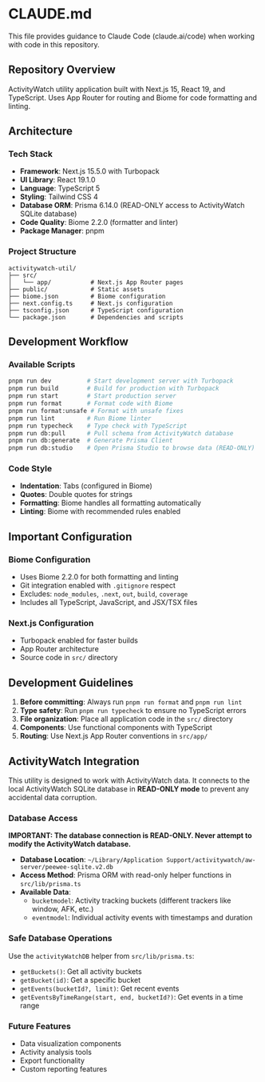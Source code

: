 # CLAUDE.md

This file provides guidance to Claude Code (claude.ai/code) when working with code in this repository.

## Repository Overview

ActivityWatch utility application built with Next.js 15, React 19, and TypeScript. Uses App Router for routing and Biome for code formatting and linting.

## Architecture

### Tech Stack

- **Framework**: Next.js 15.5.0 with Turbopack
- **UI Library**: React 19.1.0
- **Language**: TypeScript 5
- **Styling**: Tailwind CSS 4
- **Database ORM**: Prisma 6.14.0 (READ-ONLY access to ActivityWatch SQLite database)
- **Code Quality**: Biome 2.2.0 (formatter and linter)
- **Package Manager**: pnpm

### Project Structure

```
activitywatch-util/
├── src/
│   └── app/           # Next.js App Router pages
├── public/            # Static assets
├── biome.json         # Biome configuration
├── next.config.ts     # Next.js configuration
├── tsconfig.json      # TypeScript configuration
└── package.json       # Dependencies and scripts
```

## Development Workflow

### Available Scripts

```bash
pnpm run dev          # Start development server with Turbopack
pnpm run build        # Build for production with Turbopack
pnpm run start        # Start production server
pnpm run format       # Format code with Biome
pnpm run format:unsafe # Format with unsafe fixes
pnpm run lint         # Run Biome linter
pnpm run typecheck    # Type check with TypeScript
pnpm run db:pull      # Pull schema from ActivityWatch database
pnpm run db:generate  # Generate Prisma Client
pnpm run db:studio    # Open Prisma Studio to browse data (READ-ONLY)
```

### Code Style

- **Indentation**: Tabs (configured in Biome)
- **Quotes**: Double quotes for strings
- **Formatting**: Biome handles all formatting automatically
- **Linting**: Biome with recommended rules enabled

## Important Configuration

### Biome Configuration

- Uses Biome 2.2.0 for both formatting and linting
- Git integration enabled with `.gitignore` respect
- Excludes: `node_modules`, `.next`, `out`, `build`, `coverage`
- Includes all TypeScript, JavaScript, and JSX/TSX files

### Next.js Configuration

- Turbopack enabled for faster builds
- App Router architecture
- Source code in `src/` directory

## Development Guidelines

1. **Before committing**: Always run `pnpm run format` and `pnpm run lint`
2. **Type safety**: Run `pnpm run typecheck` to ensure no TypeScript errors
3. **File organization**: Place all application code in the `src/` directory
4. **Components**: Use functional components with TypeScript
5. **Routing**: Use Next.js App Router conventions in `src/app/`

## ActivityWatch Integration

This utility is designed to work with ActivityWatch data. It connects to the local ActivityWatch SQLite database in **READ-ONLY mode** to prevent any accidental data corruption.

### Database Access

**IMPORTANT: The database connection is READ-ONLY. Never attempt to modify the ActivityWatch database.**

- **Database Location**: `~/Library/Application Support/activitywatch/aw-server/peewee-sqlite.v2.db`
- **Access Method**: Prisma ORM with read-only helper functions in `src/lib/prisma.ts`
- **Available Data**:
  - `bucketmodel`: Activity tracking buckets (different trackers like window, AFK, etc.)
  - `eventmodel`: Individual activity events with timestamps and duration

### Safe Database Operations

Use the `activityWatchDB` helper from `src/lib/prisma.ts`:
- `getBuckets()`: Get all activity buckets
- `getBucket(id)`: Get a specific bucket
- `getEvents(bucketId?, limit)`: Get recent events
- `getEventsByTimeRange(start, end, bucketId?)`: Get events in a time range

### Future Features

- Data visualization components
- Activity analysis tools
- Export functionality
- Custom reporting features

